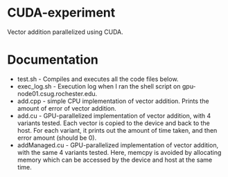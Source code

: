 # CUDA-experiment
Vector addition parallelized using CUDA.

# Documentation
- test.sh - Compiles and executes all the code files below.
- exec_log.sh - Execution log when I ran the shell script on gpu-node01.csug.rochester.edu.
- add.cpp - simple CPU implementation of vector addition. Prints the amount of error of vector addition.
- add.cu - GPU-parallelized implementation of vector addition, with 4 variants tested. Each vector is copied to the device and back to the host. For each variant, it prints out the amount of time taken, and then error amount (should be 0).
- addManaged.cu - GPU-parallelized implementation of vector addition, with the same 4 variants tested. Here, memcpy is avoided by allocating memory which can be accessed by the device and host at the same time.